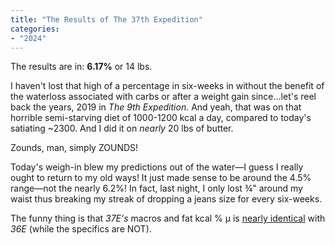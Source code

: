 ```yaml
---
title: "The Results of The 37th Expedition"
categories:
- "2024"
---
```


The results are in: **6.17%** or 14 lbs.

I haven't lost that high of a percentage in six-weeks in without the benefit of the waterloss associated with carbs or after a weight gain since...let's reel back the years, 2019 in *The 9th Expedition.*  And yeah, that was on that horrible semi-starving diet of 1000-1200 kcal a day, compared to today's satiating ~2300.  And I did it on *nearly* 20 lbs of butter.

Zounds, man, simply ZOUNDS!

Today's weigh-in blew my predictions out of the water—I guess I really ought to return to my old ways!  It just made sense to be around the 4.5% range—not the nearly 6.2%!  In fact, last night, I only lost ¾" around my waist thus breaking my streak of dropping a jeans size for every six-weeks.

The funny thing is that *37E's* macros and fat kcal % μ is [nearly identical](/fit/#intake) with *36E* (while the specifics are NOT).


